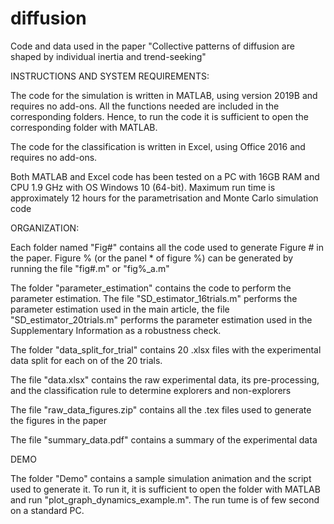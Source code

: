 # diffusion
Code and data used in the paper "Collective patterns of diffusion are shaped by individual inertia and trend-seeking"


INSTRUCTIONS AND SYSTEM REQUIREMENTS:


The code for the simulation is written in MATLAB, using version 2019B and requires no add-ons. All the functions needed are included in the corresponding folders. Hence, to run the code it is sufficient to open the corresponding folder with MATLAB.

The code for the classification is written in Excel, using Office 2016 and requires no add-ons. 

Both MATLAB and Excel code has been tested on a PC with 16GB RAM and CPU 1.9 GHz with OS Windows 10 (64-bit). Maximum run time is approximately 12 hours for the parametrisation and Monte Carlo simulation code


ORGANIZATION:

Each folder named "Fig#" contains all the code used to generate Figure # in the paper. Figure % (or the panel * of figure %) can be generated by running the file "fig#.m" or "fig%_a.m"

The folder "parameter_estimation" contains the code to perform the parameter estimation. The file "SD_estimator_16trials.m" performs the parameter estimation used in the main article, the file "SD_estimator_20trials.m" performs the parameter estimation used in the Supplementary Information as a robustness check. 

The folder "data_split_for_trial" contains 20 .xlsx files with the experimental data split for each on of the 20 trials.

The file "data.xlsx" contains the raw experimental data, its pre-processing, and the classification rule to determine explorers and non-explorers

The file "raw_data_figures.zip" contains all the .tex files used to generate the figures in the paper

The file "summary_data.pdf" contains a summary of the experimental data


DEMO

The folder "Demo" contains a sample simulation animation and the script used to generate it. To run it, it is sufficient to open the folder with MATLAB and run "plot_graph_dynamics_example.m". The run tume is of few second on a standard PC.
